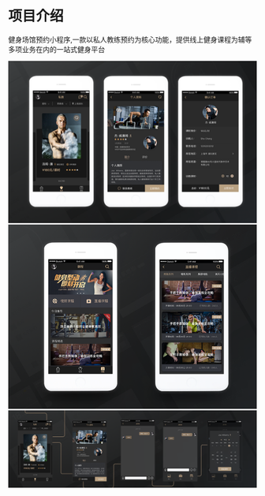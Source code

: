 
# 项目介绍
 健身场馆预约小程序,一款以私人教练预约为核心功能，提供线上健身课程为辅等多项业务在内的一站式健身平台

![输入图片说明](1.png)
![输入图片说明](2.png)
![输入图片说明](3.png)